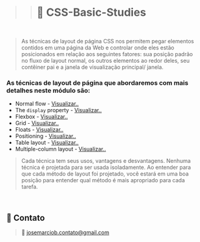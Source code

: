 > > # 📒 CSS-Basic-Studies

<br>

> As técnicas de layout de página CSS nos permitem pegar elementos contidos em uma página da Web e controlar onde eles estão posicionados em relação aos seguintes fatores: sua posição padrão no fluxo de layout normal, os outros elementos ao redor deles, seu contêiner pai e a janela de visualização principal/ janela.

<h3>As técnicas de layout de página que abordaremos com mais detalhes neste módulo são:</h3>

- Normal flow - [Visualizar..](https://github.com/josemarciob/CSS-Basic-Studies/blob/main/normal-flow.md)
- The `display` property - [Visualizar..](https://github.com/josemarciob/CSS-Basic-Studies/blob/main/display-property.md)
- Flexbox - [Visualizar..](https://github.com/josemarciob/CSS-Basic-Studies/blob/main/flexbox.md)
- Grid - [Visualizar..](https://github.com/josemarciob/CSS-Basic-Studies/blob/main/grid-layout.md)
- Floats - [Visualizar..](https://github.com/josemarciob/CSS-Basic-Studies/blob/main/floats.md)
- Positioning - [Visualizar..](https://github.com/josemarciob/CSS-Basic-Studies/blob/main/positioning.md)
- Table layout - [Visualizar..](https://github.com/josemarciob/CSS-Basic-Studies/blob/main/table-layout.md)
- Multiple-column layout - [Visualizar..](https://github.com/josemarciob/CSS-Basic-Studies/blob/main/multiple-column-layout.md)

> Cada técnica tem seus usos, vantagens e desvantagens. Nenhuma técnica é projetada para ser usada isoladamente. Ao entender para que cada método de layout foi projetado, você estará em uma boa posição para entender qual método é mais apropriado para cada tarefa.

<br>

## 💛 Contato

> 📧 josemarciob.contato@gmail.com
